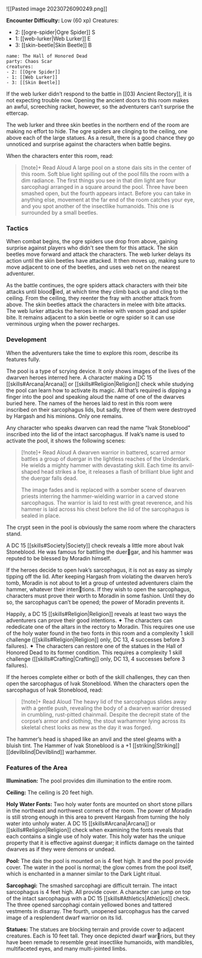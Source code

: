 ![[Pasted image 20230726090249.png]]

**Encounter Difficulty:** Low (60 xp)
Creatures:
 - 2: [[ogre-spider|Ogre Spider]] S
 - 1: [[web-lurker|Web Lurker]] E
 - 3: [[skin-beetle|Skin Beetle]] B

```encounter
name: The Hall of Honored Dead
party: Chaos Scar
creatures:
- 2: [[Ogre Spider]] 
- 1: [[Web Lurker]]
- 3: [[Skin Beetle]]
```

If the web lurker didn’t respond to the battle in [[03) Ancient Rectory]], it is not expecting trouble now. Opening the ancient doors to this room makes an awful, screeching racket, however, so the adventurers can’t surprise the ettercap. 

The web lurker and three skin beetles in the northern end of the room are making no effort to hide. The ogre spiders are clinging to the ceiling, one above each of the large statues. As a result, there is a good chance they go unnoticed and surprise against the characters when battle begins. 

When the characters enter this room, read: 
> [!note]+ Read Aloud
> A large pool on a stone dais sits in the center of this room. Soft blue light spilling out of the pool fills the room with a dim radiance. The first things you see in that dim light are four sarcophagi arranged in a square around the pool. Three have been smashed open, but the fourth appears intact. Before you can take in anything else, movement at the far end of the room catches your eye, and you spot another of the insectlike humanoids. This one is surrounded by a small beetles. 

### Tactics 
When combat begins, the ogre spiders use drop from above, gaining surprise against players who didn't see them for this attack. The skin beetles move forward and attack the characters. The web lurker delays its action until the skin beetles have attacked. It then moves up, making sure to move adjacent to one of the beetles, and uses web net on the nearest adventurer. 

As the battle continues, the ogre spiders attack characters with their bite attacks until bloodied, at which time they climb back up and cling to the ceiling. From the ceiling, they reenter the fray with another attack from above. The skin beetles attack the characters in melee with bite attacks. The web lurker attacks the heroes in melee with venom goad and spider bite. It remains adjacent to a skin beetle or ogre spider so it can use verminous urging when the power recharges. 

### Development 
When the adventurers take the time to explore this room, describe its features fully. 

The pool is a type of scrying device. It only shows images of the lives of the dwarven heroes interred here. A character making a DC 15 [[skills#Arcana|Arcana]] or [[skills#Religion|Religion]] check while studying the pool can learn how to activate its magic. All that’s required is dipping a finger into the pool and speaking aloud the name of one of the dwarves buried here. The names of the heroes laid to rest in this room were inscribed on their sarcophagus lids, but sadly, three of them were destroyed by Hargash and his minions. Only one remains.

Any character who speaks dwarven can read the name “Ivak Stoneblood” inscribed into the lid of the intact sarcophagus. If Ivak’s name is used to activate the pool, it shows the following scenes: 
> [!note]+ Read Aloud
> A dwarven warrior in battered, scarred armor battles a group of duergar in the lightless reaches of the Underdark. He wields a mighty hammer with devastating skill. Each time its anvil-shaped head strikes a foe, it releases a flash of brilliant blue light and the duergar falls dead. 
> 
> The image fades and is replaced with a somber scene of dwarven priests interring the hammer-wielding warrior in a carved stone sarcophagus. The warrior is laid to rest with great reverence, and his hammer is laid across his chest before the lid of the sarcophagus is sealed in place. 

The crypt seen in the pool is obviously the same room where the characters stand. 

A DC 15 [[skills#Society|Society]] check reveals a little more about Ivak Stoneblood. He was famous for battling the duergar, and his hammer was reputed to be blessed by Moradin himself. 

If the heroes decide to open Ivak’s sarcophagus, it is not as easy as simply tipping off the lid. After keeping Hargash from violating the dwarven hero’s tomb, Moradin is not about to let a group of untested adventurers claim the hammer, whatever their intentions. If they wish to open the sarcophagus, characters must prove their worth to Moradin in some fashion. Until they do so, the sarcophagus can’t be opened; the power of Moradin prevents it. 

Happily, a DC 15 [[skills#Religion|Religion]] reveals at least two ways the adventurers can prove their good intentions. 
	✦ The characters can rededicate one of the altars in the rectory to Moradin. This requires one use of the holy water found in the two fonts in this room and a complexity 1 skill challenge ([[skills#Religion|Religion]] only, DC 13, 4 successes before 3 failures). 
	✦ The characters can restore one of the statues in the Hall of Honored Dead to its former condition. This requires a complexity 1 skill challenge ([[skills#Crafting|Crafting]] only, DC 13, 4 successes before 3 failures). 

If the heroes complete either or both of the skill challenges, they can then open the sarcophagus of Ivak Stoneblood. When the characters open the sarcophagus of Ivak Stoneblood, read: 
> [!note]+ Read Aloud
> The heavy lid of the sarcophagus slides away with a gentle push, revealing the body of a dwarven warrior dressed in crumbling, rust-pitted chainmail. Despite the decrepit state of the corpse’s armor and clothing, the stout warhammer lying across its skeletal chest looks as new as the day it was forged. 

The hammer’s head is shaped like an anvil and the steel gleams with a bluish tint. The Hammer of Ivak Stoneblood is a +1 [[striking|Striking]] [[devilblind|Devilblind]] warhammer.

### Features of the Area 
**Illumination:** The pool provides dim illumination to the entire room. 

**Ceiling:** The ceiling is 20 feet high. 

**Holy Water Fonts:** Two holy water fonts are mounted on short stone pillars in the northeast and northwest corners of the room. The power of Moradin is still strong enough in this area to prevent Hargash from turning the holy water into unholy water. A DC 15 [[skills#Arcana|Arcana]] or [[skills#Religion|Religion]] check when examining the fonts reveals that each contains a single use of holy water. This holy water has the unique property that it is effective against duergar; it inflicts damage on the tainted dwarves as if they were demons or undead. 

**Pool:** The dais the pool is mounted on is 4 feet high. It and the pool provide cover. The water in the pool is normal; the glow comes from the pool itself, which is enchanted in a manner similar to the Dark Light ritual. 

**Sarcophagi:** The smashed sarcophagi are difficult terrain. The intact sarcophagus is 4 feet high. All provide cover. A character can jump on top of the intact sarcophagus with a DC 15 [[skills#Athletics|Athletics]] check. The three opened sarcophagi contain yellowed bones and tattered vestments in disarray. The fourth, unopened sarcophagus has the carved image of a resplendent dwarf warrior on its lid. 

**Statues:** The statues are blocking terrain and provide cover to adjacent creatures. Each is 10 feet tall. They once depicted dwarf warriors, but they have been remade to resemble great insectlike humanoids, with mandibles, multifaceted eyes, and many multi-jointed limbs.